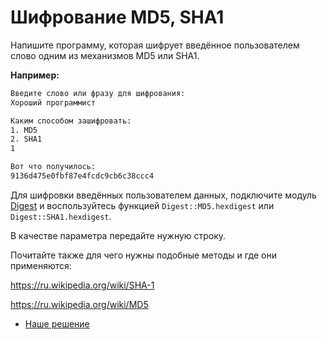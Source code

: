 # Шифрование MD5, SHA1 

Напишите программу, которая шифрует введённое пользователем слово одним из механизмов MD5 или SHA1.

**Например:**

```sh
Введите слово или фразу для шифрования:
Хороший программист

Каким способом зашифровать:
1. MD5
2. SHA1
1

Вот что получилось:
9136d475e0fbf87e4fcdc9cb6c38ccc4
```

<div class="rubyrush-task-hint">

Для шифровки введённых пользователем данных, подключите модуль [Digest](http://ruby-doc.org/stdlib-2.1.0/libdoc/digest/rdoc/Digest.html) и воспользуйтесь функцией `Digest::MD5.hexdigest` или `Digest::SHA1.hexdigest`. 

В качестве параметра передайте нужную строку.

Почитайте также для чего нужны подобные методы и где они применяются:

https://ru.wikipedia.org/wiki/SHA-1

https://ru.wikipedia.org/wiki/MD5

</div>


<div class="rubyrush-task-answer">

<ul>
<li><a href="https://github.com/aristofun/rubyrush-path/blob/master/steps/github-03/solution/encrypt.rb" class="rubyrush-task-solution-link">Наше решение</a></li></ul>

</div>
